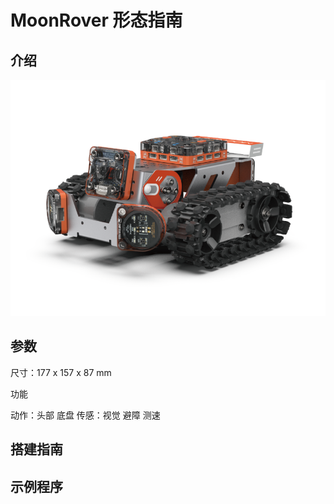 # MoonRover 形态指南

## 介绍

![](./images/render_MoonRover.png)

## 参数

尺寸：177 x 157 x 87 mm

功能

动作：头部 底盘
传感：视觉 避障 测速

## 搭建指南

## 示例程序